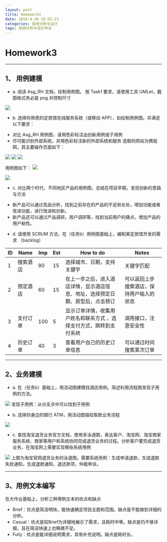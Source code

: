```yaml
---
layout: post
title: Homework3
date: 2018-4-20 16:55:23
categories: 系统分析与设计
tags: 系统分析与设计作业
---
```


# Homework3
*****
## 1、 用例建模
* a. 阅读 Asg_RH 文档，绘制用例图。 按 Task1 要求，请使用工具 UMLet，截图格式务必是 png 并控制尺寸

![](https://s1.ax1x.com/2018/04/20/CKUAln.md.png)

* b. 选择你熟悉的定旅馆在线服务系统（或移动 APP），如绘制用例图。并满足以下要求：
- 对比 Asg_RH 用例图，请用色彩标注出创新用例或子用例
- 尽可能识别外部系统，并用色彩标注新的外部系统和服务
选取的网站为携程网，其主要操作页面如下：

![](https://s1.ax1x.com/2018/04/22/CQKpiq.png)
![](https://s1.ax1x.com/2018/04/22/CQK9J0.png)
![](https://s1.ax1x.com/2018/04/22/CQuzon.png)

用例图如下：
![](https://s1.ax1x.com/2018/04/20/CKU7n0.png)

![](https://s1.ax1x.com/2018/04/20/CKUoXq.png)

* c. 对比两个时代、不同地区产品的用例图，总结在项目早期，发现创新的思路与方法

- 新产品可以通过竞品分析，找到之前存在的产品的不足和长处，增加功能或者改进功能，进行改进和创新。
- 新产品还可以通过产品调研，用户调研等，找到当前用户的痛点，增加产品的用户粘性。

* d. 请使用 SCRUM 方法，在（任务b）用例图基础上，编制某定旅馆开发的需求 （backlog）

|ID|Name|Imp|Est|How to do|Notes|
|-----|--------|------|-----|-------------------|-----|
|1|搜索酒店|90|15|选择城市、日期，支持关键字|关键字匹配|
|2|预定酒店|60|15|在上一步之后，进入酒店详情，显示酒店信息、地址，选择预定日期、房型后，点击预订|可以返回上步搜索酒店，保持用户输入的状态
|3|支付订单|100|5|显示订单详情，收集用户姓名和联系方式 ，选择支付方式，跳转到支付系统 |调用接口，注意安全性
|4|历史订单|40|3|查看用户自己的历史订单信息|可以通过时间搜索某次订单


*****
## 2、业务建模
* a. 在（任务b）基础上，用活动图建模找酒店用例。简述利用流程图发现子用例的方法。

![](https://s1.ax1x.com/2018/04/22/CQKsmQ.png)
发现子用例：从分支点中可以找到子用例

* b. 选择你身边的银行 ATM，用活动图描绘取款业务流程

![](https://s1.ax1x.com/2018/04/22/CQKqt1.png)

* c. 查找淘宝退货业务官方文档，使用多泳道图，表达客户、淘宝网、淘宝商家服务系统、商家等用户和系统协同完成退货业务的过程。分析客户要完成退货业务，在淘宝网上需要实现哪些系统用例

![](https://s1.ax1x.com/2018/04/22/CQMmng.png)
上图为淘宝官网退货业务的泳道图。需要系统用例：生成申请退款，生成退款失败通知，生成退款通知，退还款项，仲裁申诉。
*****
## 3、用例文本编写
在大作业基础上，分析三种用例文本的优点和缺点

* Brief：优点是简洁明快，能快速确定项目主题和范围。缺点是不能做到详细的分析。
* Casual：优点是较Brief为详细地展示了需求，且耗时中等。缺点是仍不够详细，且在简洁快速上也略微不足。
* Fully：优点是能详细说明需求，具有补充说明。缺点是耗时长。
